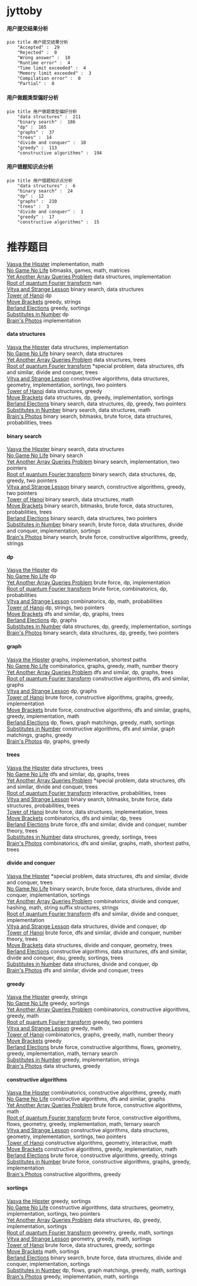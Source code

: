 # jyttoby
<!-- tabs:start -->
#### **用户提交结果分析**

```mermaid
pie title 用户提交结果分析
    "Accepted" :  29
    "Rejected" :  0
    "Wrong answer" :  10
    "Runtime error" :  4
    "Time limit exceeded" :  4
    "Memory limit exceeded" :  3
    "Compilation error" :  0
    "Partial" :  0
```
#### **用户做题类型偏好分析**

```mermaid
pie title 用户做题类型偏好分析
    "data structures" :  211
    "binary search" :  186
    "dp" :  165
    "graphs" :  37
    "trees" :  14
    "divide and conquer" :  10
    "greedy" :  113
    "constructive algorithms" :  194
```
#### **用户错题知识点分析**

```mermaid
pie title 用户错题知识点分析
    "data structures" :  6
    "binary search" :  24
    "dp" :  12
    "graphs" :  210
    "trees" :  3
    "divide and conquer" :  1
    "greedy" :  17
    "constructive algorithms" :  15
```
<!-- tabs:end -->
# 推荐题目
[Vasya the Hipster](http://codeforces.com/problemset/problem/581/A)		implementation,
                        math		  
[No Game No Life](http://codeforces.com/problemset/problem/1411/G)		bitmasks,
                        games,
                        math,
                        matrices		  
[Yet Another Array Queries Problem](http://codeforces.com/problemset/problem/863/D)		data structures,
                        implementation		  
[Root of quantum Fourier transform](http://codeforces.com/problemset/problem/1357/E2)		nan		  
[Vitya and Strange Lesson](http://codeforces.com/problemset/problem/842/D)		binary search,
                        data structures		  
[Tower of Hanoi](http://codeforces.com/problemset/problem/392/B)		dp		  
[Move Brackets](http://codeforces.com/problemset/problem/1374/C)		greedy,
                        strings		  
[Berland Elections](http://codeforces.com/problemset/problem/847/F)		greedy,
                        sortings		  
[Substitutes in Number](http://codeforces.com/problemset/problem/464/C)		dp		  
[Brain's Photos](http://codeforces.com/problemset/problem/707/A)		implementation		  
<!-- tabs:start -->
#### **data structures**
[Vasya the Hipster](http://codeforces.com/problemset/problem/863/D)		data structures,
                        implementation		  
[No Game No Life](http://codeforces.com/problemset/problem/842/D)		binary search,
                        data structures		  
[Yet Another Array Queries Problem](http://codeforces.com/problemset/problem/587/C)		data structures,
                        trees		  
[Root of quantum Fourier transform](http://codeforces.com/problemset/problem/1192/B)		*special problem,
                        data structures,
                        dfs and similar,
                        divide and conquer,
                        trees		  
[Vitya and Strange Lesson](http://codeforces.com/problemset/problem/848/B)		constructive algorithms,
                        data structures,
                        geometry,
                        implementation,
                        sortings,
                        two pointers		  
[Tower of Hanoi](http://codeforces.com/problemset/problem/1446/D1)		data structures,
                        greedy		  
[Move Brackets](https://codeforces.com/contest/528/problem/B)		data structures,
                        dp,
                        greedy,
                        implementation,
                        sortings		  
[Berland Elections](http://codeforces.com/problemset/problem/1492/C)		binary search,
                        data structures,
                        dp,
                        greedy,
                        two pointers		  
[Substitutes in Number](http://codeforces.com/problemset/problem/1490/G)		binary search,
                        data structures,
                        math		  
[Brain's Photos](http://codeforces.com/problemset/problem/1479/D)		binary search,
                        bitmasks,
                        brute force,
                        data structures,
                        probabilities,
                        trees		  
#### **binary search**
[Vasya the Hipster](http://codeforces.com/problemset/problem/842/D)		binary search,
                        data structures		  
[No Game No Life](http://codeforces.com/problemset/problem/780/B)		binary search		  
[Yet Another Array Queries Problem](http://codeforces.com/problemset/problem/121/D)		binary search,
                        implementation,
                        two pointers		  
[Root of quantum Fourier transform](http://codeforces.com/problemset/problem/1492/C)		binary search,
                        data structures,
                        dp,
                        greedy,
                        two pointers		  
[Vitya and Strange Lesson](http://codeforces.com/problemset/problem/1463/D)		binary search,
                        constructive algorithms,
                        greedy,
                        two pointers		  
[Tower of Hanoi](http://codeforces.com/problemset/problem/1490/G)		binary search,
                        data structures,
                        math		  
[Move Brackets](http://codeforces.com/problemset/problem/1479/D)		binary search,
                        bitmasks,
                        brute force,
                        data structures,
                        probabilities,
                        trees		  
[Berland Elections](http://codeforces.com/problemset/problem/1436/E)		binary search,
                        data structures,
                        two pointers		  
[Substitutes in Number](http://codeforces.com/problemset/problem/1461/D)		binary search,
                        brute force,
                        data structures,
                        divide and conquer,
                        implementation,
                        sortings		  
[Brain's Photos](http://codeforces.com/problemset/problem/1493/C)		binary search,
                        brute force,
                        constructive algorithms,
                        greedy,
                        strings		  
#### **dp**
[Vasya the Hipster](http://codeforces.com/problemset/problem/392/B)		dp		  
[No Game No Life](http://codeforces.com/problemset/problem/464/C)		dp		  
[Yet Another Array Queries Problem](http://codeforces.com/problemset/problem/327/A)		brute force,
                        dp,
                        implementation		  
[Root of quantum Fourier transform](http://codeforces.com/problemset/problem/626/D)		brute force,
                        combinatorics,
                        dp,
                        probabilities		  
[Vitya and Strange Lesson](http://codeforces.com/problemset/problem/229/E)		combinatorics,
                        dp,
                        math,
                        probabilities		  
[Tower of Hanoi](http://codeforces.com/problemset/problem/386/C)		dp,
                        strings,
                        two pointers		  
[Move Brackets](http://codeforces.com/problemset/problem/855/G)		dfs and similar,
                        dp,
                        graphs,
                        trees		  
[Berland Elections](http://codeforces.com/problemset/problem/721/C)		dp,
                        graphs		  
[Substitutes in Number](https://codeforces.com/contest/528/problem/B)		data structures,
                        dp,
                        greedy,
                        implementation,
                        sortings		  
[Brain's Photos](http://codeforces.com/problemset/problem/1492/C)		binary search,
                        data structures,
                        dp,
                        greedy,
                        two pointers		  
#### **graph**
[Vasya the Hipster](http://codeforces.com/problemset/problem/676/D)		graphs,
                        implementation,
                        shortest paths		  
[No Game No Life](http://codeforces.com/problemset/problem/1334/E)		combinatorics,
                        graphs,
                        greedy,
                        math,
                        number theory		  
[Yet Another Array Queries Problem](http://codeforces.com/problemset/problem/855/G)		dfs and similar,
                        dp,
                        graphs,
                        trees		  
[Root of quantum Fourier transform](http://codeforces.com/problemset/problem/901/D)		constructive algorithms,
                        dfs and similar,
                        graphs		  
[Vitya and Strange Lesson](http://codeforces.com/problemset/problem/721/C)		dp,
                        graphs		  
[Tower of Hanoi](http://codeforces.com/problemset/problem/1481/D)		brute force,
                        constructive algorithms,
                        graphs,
                        greedy,
                        implementation		  
[Move Brackets](http://codeforces.com/problemset/problem/1487/C)		brute force,
                        constructive algorithms,
                        dfs and similar,
                        graphs,
                        greedy,
                        implementation,
                        math		  
[Berland Elections](http://codeforces.com/problemset/problem/1437/C)		dp,
                        flows,
                        graph matchings,
                        greedy,
                        math,
                        sortings		  
[Substitutes in Number](http://codeforces.com/problemset/problem/1470/D)		constructive algorithms,
                        dfs and similar,
                        graph matchings,
                        graphs,
                        greedy		  
[Brain's Photos](http://codeforces.com/problemset/problem/1476/C)		dp,
                        graphs,
                        greedy		  
#### **trees**
[Vasya the Hipster](http://codeforces.com/problemset/problem/587/C)		data structures,
                        trees		  
[No Game No Life](http://codeforces.com/problemset/problem/855/G)		dfs and similar,
                        dp,
                        graphs,
                        trees		  
[Yet Another Array Queries Problem](http://codeforces.com/problemset/problem/1192/B)		*special problem,
                        data structures,
                        dfs and similar,
                        divide and conquer,
                        trees		  
[Root of quantum Fourier transform](http://codeforces.com/problemset/problem/1438/F)		interactive,
                        probabilities,
                        trees		  
[Vitya and Strange Lesson](http://codeforces.com/problemset/problem/1479/D)		binary search,
                        bitmasks,
                        brute force,
                        data structures,
                        probabilities,
                        trees		  
[Tower of Hanoi](http://codeforces.com/problemset/problem/1511/C)		brute force,
                        data structures,
                        implementation,
                        trees		  
[Move Brackets](http://codeforces.com/problemset/problem/1499/F)		combinatorics,
                        dfs and similar,
                        dp,
                        trees		  
[Berland Elections](http://codeforces.com/problemset/problem/1491/E)		brute force,
                        dfs and similar,
                        divide and conquer,
                        number theory,
                        trees		  
[Substitutes in Number](http://codeforces.com/problemset/problem/1466/D)		data structures,
                        greedy,
                        sortings,
                        trees		  
[Brain's Photos](http://codeforces.com/problemset/problem/1495/D)		combinatorics,
                        dfs and similar,
                        graphs,
                        math,
                        shortest paths,
                        trees		  
#### **divide and conquer**
[Vasya the Hipster](http://codeforces.com/problemset/problem/1192/B)		*special problem,
                        data structures,
                        dfs and similar,
                        divide and conquer,
                        trees		  
[No Game No Life](http://codeforces.com/problemset/problem/1461/D)		binary search,
                        brute force,
                        data structures,
                        divide and conquer,
                        implementation,
                        sortings		  
[Yet Another Array Queries Problem](http://codeforces.com/problemset/problem/1466/G)		combinatorics,
                        divide and conquer,
                        hashing,
                        math,
                        string suffix structures,
                        strings		  
[Root of quantum Fourier transform](http://codeforces.com/problemset/problem/1490/D)		dfs and similar,
                        divide and conquer,
                        implementation		  
[Vitya and Strange Lesson](https://codeforces.com/contest/1483/problem/C)		data structures,
                        divide and conquer,
                        dp		  
[Tower of Hanoi](http://codeforces.com/problemset/problem/1491/E)		brute force,
                        dfs and similar,
                        divide and conquer,
                        number theory,
                        trees		  
[Move Brackets](http://codeforces.com/problemset/problem/1303/G)		data structures,
                        divide and conquer,
                        geometry,
                        trees		  
[Berland Elections](http://codeforces.com/problemset/problem/1494/D)		constructive algorithms,
                        data structures,
                        dfs and similar,
                        divide and conquer,
                        dsu,
                        greedy,
                        sortings,
                        trees		  
[Substitutes in Number](http://codeforces.com/problemset/problem/1482/E)		data structures,
                        divide and conquer,
                        dp		  
[Brain's Photos](http://codeforces.com/problemset/problem/566/C)		dfs and similar,
                        divide and conquer,
                        trees		  
#### **greedy**
[Vasya the Hipster](http://codeforces.com/problemset/problem/1374/C)		greedy,
                        strings		  
[No Game No Life](http://codeforces.com/problemset/problem/847/F)		greedy,
                        sortings		  
[Yet Another Array Queries Problem](http://codeforces.com/problemset/problem/478/B)		combinatorics,
                        constructive algorithms,
                        greedy,
                        math		  
[Root of quantum Fourier transform](http://codeforces.com/problemset/problem/6/C)		greedy,
                        two pointers		  
[Vitya and Strange Lesson](http://codeforces.com/problemset/problem/389/A)		greedy,
                        math		  
[Tower of Hanoi](http://codeforces.com/problemset/problem/1334/E)		combinatorics,
                        graphs,
                        greedy,
                        math,
                        number theory		  
[Move Brackets](http://codeforces.com/problemset/problem/522/C)		greedy		  
[Berland Elections](http://codeforces.com/problemset/problem/1455/E)		brute force,
                        constructive algorithms,
                        flows,
                        geometry,
                        greedy,
                        implementation,
                        math,
                        ternary search		  
[Substitutes in Number](http://codeforces.com/problemset/problem/765/B)		greedy,
                        implementation,
                        strings		  
[Brain's Photos](http://codeforces.com/problemset/problem/1446/D1)		data structures,
                        greedy		  
#### **constructive algorithms**
[Vasya the Hipster](http://codeforces.com/problemset/problem/478/B)		combinatorics,
                        constructive algorithms,
                        greedy,
                        math		  
[No Game No Life](http://codeforces.com/problemset/problem/901/D)		constructive algorithms,
                        dfs and similar,
                        graphs		  
[Yet Another Array Queries Problem](http://codeforces.com/problemset/problem/854/A)		brute force,
                        constructive algorithms,
                        math		  
[Root of quantum Fourier transform](http://codeforces.com/problemset/problem/1455/E)		brute force,
                        constructive algorithms,
                        flows,
                        geometry,
                        greedy,
                        implementation,
                        math,
                        ternary search		  
[Vitya and Strange Lesson](http://codeforces.com/problemset/problem/848/B)		constructive algorithms,
                        data structures,
                        geometry,
                        implementation,
                        sortings,
                        two pointers		  
[Tower of Hanoi](http://codeforces.com/problemset/problem/1254/C)		constructive algorithms,
                        geometry,
                        interactive,
                        math		  
[Move Brackets](https://codeforces.com/contest/1330/problem/C)		constructive algorithms,
                        greedy,
                        implementation,
                        math		  
[Berland Elections](http://codeforces.com/problemset/problem/1496/A)		brute force,
                        constructive algorithms,
                        greedy,
                        strings		  
[Substitutes in Number](http://codeforces.com/problemset/problem/1481/D)		brute force,
                        constructive algorithms,
                        graphs,
                        greedy,
                        implementation		  
[Brain's Photos](http://codeforces.com/problemset/problem/1493/A)		constructive algorithms,
                        greedy		  
#### **sortings**
[Vasya the Hipster](http://codeforces.com/problemset/problem/847/F)		greedy,
                        sortings		  
[No Game No Life](http://codeforces.com/problemset/problem/848/B)		constructive algorithms,
                        data structures,
                        geometry,
                        implementation,
                        sortings,
                        two pointers		  
[Yet Another Array Queries Problem](https://codeforces.com/contest/528/problem/B)		data structures,
                        dp,
                        greedy,
                        implementation,
                        sortings		  
[Root of quantum Fourier transform](https://codeforces.com/contest/1496/problem/C)		geometry,
                        greedy,
                        math,
                        sortings		  
[Vitya and Strange Lesson](http://codeforces.com/problemset/problem/1495/A)		geometry,
                        greedy,
                        math,
                        sortings		  
[Tower of Hanoi](http://codeforces.com/problemset/problem/1497/A)		brute force,
                        data structures,
                        greedy,
                        sortings		  
[Move Brackets](http://codeforces.com/problemset/problem/1427/A)		math,
                        sortings		  
[Berland Elections](http://codeforces.com/problemset/problem/1461/D)		binary search,
                        brute force,
                        data structures,
                        divide and conquer,
                        implementation,
                        sortings		  
[Substitutes in Number](http://codeforces.com/problemset/problem/1437/C)		dp,
                        flows,
                        graph matchings,
                        greedy,
                        math,
                        sortings		  
[Brain's Photos](http://codeforces.com/problemset/problem/1473/A)		greedy,
                        implementation,
                        math,
                        sortings		  
<!-- tabs:end -->
